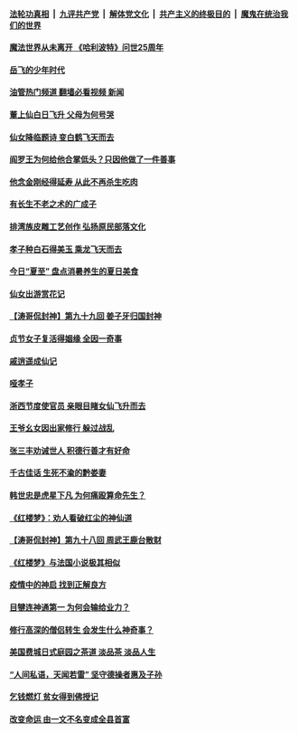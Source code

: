 ####  [法轮功真相](../../../../basic/blob/master/README.md?t=06250932) &nbsp;|&nbsp; [九评共产党](../../../../9ping.md/blob/master/README.md?t=06250932) &nbsp;|&nbsp; [解体党文化](../../../../jtdwh.md/blob/master/README.md?t=06250932)  &nbsp;|&nbsp; [共产主义的终极目的](../../../../gczydzjmd.md/blob/master/README.md?t=06250932) &nbsp;|&nbsp; [魔鬼在统治我们的世界](../../../../mgztzwmdsj.md/blob/master/README.md?t=06250932) 

#### [魔法世界从未离开 《哈利波特》问世25周年](../pages/prog647/a103464405.md?t=06250932) 

#### [岳飞的少年时代](../pages/prog647/a103463741.md?t=06250932) 

#### [油管热门频道 翻墙必看视频 新闻](http://45.76.130.85:81/youtube.html?06250932)

#### [董上仙白日飞升 父母为何号哭](../pages/prog647/a103463687.md?t=06250932) 

#### [仙女降临题诗 变白鹤飞天而去](../pages/prog647/a103462826.md?t=06250932) 

#### [阎罗王为何给他合掌低头？只因他做了一件善事](../pages/prog647/a103462748.md?t=06250932) 

#### [他念金刚经得延寿 从此不再杀生吃肉](../pages/prog647/a103460361.md?t=06250932) 

#### [有长生不老之术的广成子](../pages/prog647/a103461896.md?t=06250932) 

#### [排湾族皮雕工艺创作 弘扬原民部落文化](../pages/prog647/a103462334.md?t=06250932) 

#### [孝子种白石得美玉 乘龙飞天而去](../pages/prog647/a103461921.md?t=06250932) 

#### [今日“夏至” 盘点消暑养生的夏日美食](../pages/prog647/a103461166.md?t=06250932) 

#### [仙女出游赏花记](../pages/prog647/a103460278.md?t=06250932) 

#### [【涛哥侃封神】第九十九回 姜子牙归国封神](../pages/prog647/a103459883.md?t=06250932) 

#### [贞节女子复活得姻缘 全因一奇事](../pages/prog647/a103457876.md?t=06250932) 

#### [戚逍遥成仙记](../pages/prog647/a103457225.md?t=06250932) 

#### [哑孝子](../pages/prog647/a103456222.md?t=06250932) 

#### [浙西节度使官员 亲眼目睹女仙飞升而去](../pages/prog647/a103456083.md?t=06250932) 

#### [王爷幺女因出家修行 躲过战乱](../pages/prog647/a103455202.md?t=06250932) 

#### [张三丰劝诫世人 积德行善才有好命](../pages/prog647/a103455184.md?t=06250932) 

#### [千古佳话 生死不渝的黔娄妻](../pages/prog647/a103454371.md?t=06250932) 

#### [韩世忠是虎星下凡 为何痛殴算命先生？](../pages/prog647/a103454266.md?t=06250932) 

#### [《红楼梦》：劝人看破红尘的神仙道](../pages/prog647/a103454264.md?t=06250932) 

#### [【涛哥侃封神】第九十八回 周武王鹿台散财](../pages/prog647/a103453606.md?t=06250932) 

#### [《红楼梦》与法国小说极其相似](../pages/prog647/a103453043.md?t=06250932) 

#### [疫情中的神启 找到正解良方](../pages/prog647/a103453006.md?t=06250932) 

#### [目犍连神通第一 为何会输给业力？](../pages/prog647/a103452023.md?t=06250932) 

#### [修行高深的僧侣转生 会发生什么神奇事？](../pages/prog647/a103452019.md?t=06250932) 

#### [美国费城日式庭园之茶道 淡品茶 淡品人生](../pages/prog647/a103451755.md?t=06250932) 

#### [“人间私语，天闻若雷” 坚守德操者惠及子孙](../pages/prog647/a103451354.md?t=06250932) 

#### [乞钱燃灯 贫女得到佛授记](../pages/prog647/a103451322.md?t=06250932) 

#### [改变命运 由一文不名变成全县首富](../pages/prog647/a103451094.md?t=06250932) 

<img src='http://gfw-breaker.win/goodnews/indexes/prog647.md' width='0px' height='0px'/>
